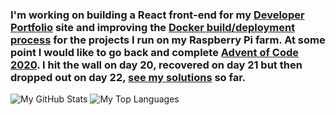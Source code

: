 ### I'm working on building a React front-end for my [Developer Portfolio](https://github.com/RatJuggler/developer-portfolio) site and improving the [Docker build/deployment process](https://github.com/RatJuggler/my-production-docker-build) for the projects I run on my Raspberry Pi farm. At some point I would like to go back and complete [Advent of Code 2020](https://adventofcode.com/). I hit the wall on day 20, recovered on day 21 but then dropped out on day 22, [see my solutions](https://github.com/RatJuggler/advent-of-code/tree/master/2020) so far.

![My GitHub Stats](https://github-readme-stats.vercel.app/api?username=RatJuggler&count_private=true)
![My Top Languages](https://github-readme-stats.vercel.app/api/top-langs/?username=RatJuggler&langs_count=8&layout=compact)

<!--
**RatJuggler/RatJuggler** is a ✨ _special_ ✨ repository because its `README.md` (this file) appears on your GitHub profile.

Here are some ideas to get you started:

- 🔭 I’m currently working on ...
- 🌱 I’m currently learning ...
- 👯 I’m looking to collaborate on ...
- 🤔 I’m looking for help with ...
- 💬 Ask me about ...
- 📫 How to reach me: ...
- 😄 Pronouns: ...
- ⚡ Fun fact: ...
-->

